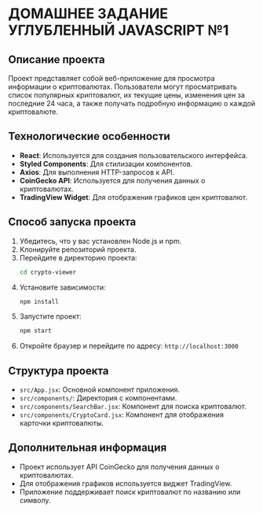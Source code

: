 # ДОМАШНЕЕ ЗАДАНИЕ УГЛУБЛЕННЫЙ JAVASCRIPT №1

## Описание проекта
Проект представляет собой веб-приложение для просмотра информации о криптовалютах. Пользователи могут просматривать список популярных криптовалют, их текущие цены, изменения цен за последние 24 часа, а также получать подробную информацию о каждой криптовалюте.

## Технологические особенности
- **React**: Используется для создания пользовательского интерфейса.
- **Styled Components**: Для стилизации компонентов.
- **Axios**: Для выполнения HTTP-запросов к API.
- **CoinGecko API**: Используется для получения данных о криптовалютах.
- **TradingView Widget**: Для отображения графиков цен криптовалют.

## Способ запуска проекта
1. Убедитесь, что у вас установлен Node.js и npm.
2. Клонируйте репозиторий проекта.
3. Перейдите в директорию проекта:
   ```bash
   cd crypto-viewer
   ```
4. Установите зависимости:
   ```bash
   npm install
   ```
5. Запустите проект:
   ```bash
   npm start
   ```
6. Откройте браузер и перейдите по адресу: `http://localhost:3000`

## Структура проекта
- `src/App.jsx`: Основной компонент приложения.
- `src/components/`: Директория с компонентами.
- `src/components/SearchBar.jsx`: Компонент для поиска криптовалют.
- `src/components/CryptoCard.jsx`: Компонент для отображения карточки криптовалюты.

## Дополнительная информация
- Проект использует API CoinGecko для получения данных о криптовалютах.
- Для отображения графиков используется виджет TradingView.
- Приложение поддерживает поиск криптовалют по названию или символу.
